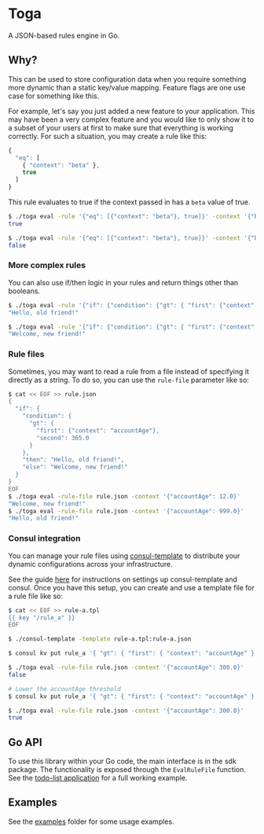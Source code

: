 # Toga

A JSON-based rules engine in Go.

## Why?

This can be used to store configuration data when you require something more dynamic than a static key/value mapping. Feature flags are one use case for something like this.

For example, let's say you just added a new feature to your application. This may have been a very complex feature and you would like to only show it to a subset of your users at first to make sure that everything is working correctly. For such a situation, you may create a rule like this:
```javascript
{
  "eq": [
    { "context": "beta" },
    true
  ]
}
```

This rule evaluates to true if the context passed in has a `beta` value of true.

```bash
$ ./toga eval -rule '{"eq": [{"context": "beta"}, true]}' -context '{"beta": true}'
true

$ ./toga eval -rule '{"eq": [{"context": "beta"}, true]}' -context '{"beta": false}'
false
```

### More complex rules

You can also use if/then logic in your rules and return things other than booleans.

```bash
$ ./toga eval -rule '{"if": {"condition": {"gt": { "first": {"context": "accountAge"}, "second": 365.0 }}, "then": "Hello, old friend!", "else": "Welcome, new friend!" } }' -context '{"accountAge": 400.0}'
"Hello, old friend!"
```

```bash
$ ./toga eval -rule '{"if": {"condition": {"gt": { "first": {"context": "accountAge"}, "second": 365.0 }}, "then": "Hello, old friend!", "else": "Welcome, new friend!" } }' -context '{"accountAge": 12.0}' 
"Welcome, new friend!"
```

### Rule files

Sometimes, you may want to read a rule from a file instead of specifying it directly as a string. To do so, you can use the `rule-file` parameter like so:

```bash
$ cat << EOF >> rule.json
{
  "if": {
    "condition": {
      "gt": {
        "first": {"context": "accountAge"},
        "second": 365.0 
      }
    },
    "then": "Hello, old friend!",
    "else": "Welcome, new friend!"
  }
}
EOF
$ ./toga eval -rule-file rule.json -context '{"accountAge": 12.0}'
"Welcome, new friend!"
$ ./toga eval -rule-file rule.json -context '{"accountAge": 999.0}'
"Hello, old friend!"
```

### Consul integration
You can manage your rule files using [consul-template](https://github.com/hashicorp/consul-template) to distribute your dynamic configurations across your infrastructure.

See the guide [here](https://learn.hashicorp.com/tutorials/consul/consul-template) for instructions on settings up consul-template and consul. Once you have this setup, you can create and use a template file for a rule file like so:

```bash
$ cat << EOF >> rule-a.tpl
{{ key "/rule_a" }}
EOF

$ ./consul-template -template rule-a.tpl:rule-a.json

$ consul kv put rule_a '{ "gt": { "first": { "context": "accountAge" }, "second": 365.0 } }'

$ ./toga eval -rule-file rule.json -context '{"accountAge": 300.0}'
false

# Lower the accountAge threshold
$ consul kv put rule_a '{ "gt": { "first": { "context": "accountAge" }, "second": 250.0 } }'

$ ./toga eval -rule-file rule.json -context '{"accountAge": 300.0}'
true
```

## Go API

To use this library within your Go code, the main interface is in the sdk package. The functionality is exposed through the `EvalRuleFile` function. See the [todo-list application](./examples/todo-app/) for a full working example.

## Examples
See the [examples](./examples) folder for some usage examples. 